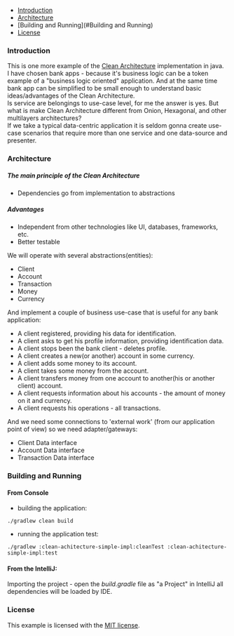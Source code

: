 * [Introduction](#Introduction)
* [Architecture](#Architecture)
* [Building and Running](#Building and Running)
* [License](#License)

### Introduction
This is one more example of the [Clean Architecture](https://blog.cleancoder.com/uncle-bob/2012/08/13/the-clean-architecture.html) implementation in java.
<br/> 
I have chosen bank apps - because it's business logic can be a token example of a "business logic oriented" application.
And at the same time bank app can be simplified to be small enough to understand basic ideas/advantages of the Clean Architecture.
<br/>
Is service are belongings to use-case level, for me the answer is yes.
 But what is make Clean Architecture different from Onion, Hexagonal, and other multilayers architectures?
<br/>
If we take a typical data-centric application it is seldom gonna create use-case scenarios that require more than 
one service and one data-source and presenter.

### Architecture

##### The main principle of the Clean Architecture
* Dependencies go from implementation to abstractions

##### Advantages
* Independent from other technologies like UI, databases, frameworks, etc.
* Better testable

We will operate with several abstractions(entities):
* Client
* Account
* Transaction
* Money
* Currency

And implement a couple of business use-case that is useful for any bank application:  
* A client registered, providing his data for identification.
* A client asks to get his profile information, providing identification data.
* A client stops been the bank client - deletes profile.
* A client creates a new(or another) account in some currency.
* A client adds some money to its account.
* A client takes some money from the account.
* A client transfers money from one account to another(his or  another client) account.
* A client requests information about his accounts - the amount of money on it and currency.
* A client requests his operations - all transactions.

And we need some connections to 'external work' (from our application point of view) so we need adapter/gateways:
* Client Data interface
* Account Data interface
* Transaction Data interface

### Building and Running
#### From Console
* building the application:
```
./gradlew clean build
```
* running the application test:
```
./gradlew :clean-achitecture-simple-impl:cleanTest :clean-achitecture-simple-impl:test
```
#### From the IntelliJ:
Importing the project - open the _build.gradle_ file as "a Project" in IntelliJ all dependencies will be loaded by IDE.



### License
This example is licensed with the [MIT license](LICENSE).